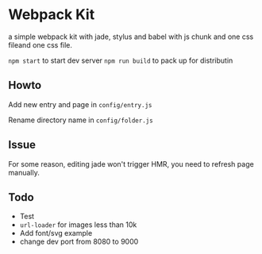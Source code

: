 # Webpack Kit

a simple webpack kit with jade, stylus and babel with js chunk and one css fileand one css file.

`npm start` to start dev server
`npm run build` to pack up for distributin

## Howto

Add new entry and page in `config/entry.js`

Rename directory name in `config/folder.js`

## Issue

For some reason, editing jade won't trigger HMR, you need to refresh page manually.

## Todo

- Test
- `url-loader` for images less than 10k
- Add font/svg example
- change dev port from 8080 to 9000
